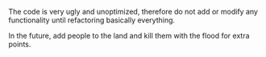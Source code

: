 The code is very ugly and unoptimized, therefore do not add or modify any functionality until refactoring basically everything.

In the future, add people to the land and kill them with the flood for extra points.
